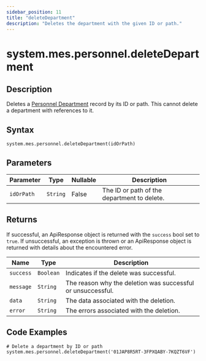 ```yaml
---
sidebar_position: 11
title: "deleteDepartment"
description: "Deletes the department with the given ID or path."
---
```


# system.mes.personnel.deleteDepartment

## Description

Deletes a [Personnel Department](../../data-model/personnel-model/personnel-department) record by its ID or path.
This cannot delete a department with references to it.

## Syntax

```
system.mes.personnel.deleteDepartment(idOrPath)
```

## Parameters

| Parameter  | Type     | Nullable | Description                                         |
| ---------- | -------- | -------- | --------------------------------------------------- |
| `idOrPath` | `String` | False    | The ID or path of the department to delete.         |

## Returns

If successful, an ApiResponse object is returned with the `success` bool set to `true`. If unsuccessful, an exception is thrown or an ApiResponse object is returned with details about the encountered error.

| Name      | Type      | Description                                                 |
| --------- | --------- | ----------------------------------------------------------- |
| `success` | `Boolean` | Indicates if the delete was successful.                     |
| `message` | `String`  | The reason why the deletion was successful or unsuccessful. |
| `data`    | `String`  | The data associated with the deletion.                      |
| `error`   | `String`  | The errors associated with the deletion.                    |

## Code Examples

```
# Delete a department by ID or path
system.mes.personnel.deleteDepartment('01JAP8R5RT-3FPXQABY-7KQZT6VF')
```
